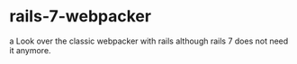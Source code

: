 # rails-7-webpacker
a Look over the classic webpacker with rails although rails 7 does not need it anymore. 

